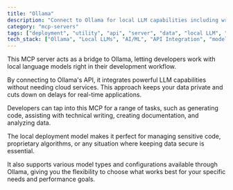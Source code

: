 ```yaml
---
title: "Ollama"
description: "Connect to Ollama for local LLM capabilities including writing assistance, code generation, and data analysis."
category: "mcp-servers"
tags: ["deployment", "utility", "api", "server", "data", "local LLM", "data privacy", "real-time applications"]
tech_stack: ["Ollama", "Local LLMs", "AI/ML", "API Integration", "model configurations"]
---
```


This MCP server acts as a bridge to Ollama, letting developers work with local language models right in their development workflow.

By connecting to Ollama's API, it integrates powerful LLM capabilities without needing cloud services. This approach keeps your data private and cuts down on delays for real-time applications.

Developers can tap into this MCP for a range of tasks, such as generating code, assisting with technical writing, creating documentation, and analyzing data.

The local deployment model makes it perfect for managing sensitive code, proprietary algorithms, or any situation where keeping data secure is essential.

It also supports various model types and configurations available through Ollama, giving you the flexibility to choose what works best for your specific needs and performance goals.